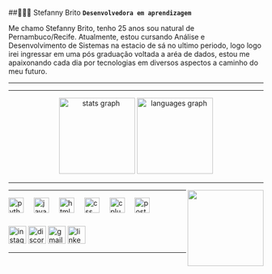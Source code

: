 ##👩🏻‍💻 Stefanny Brito
**`Desenvolvedora em aprendizagem`**

Me chamo Stefanny Brito, tenho 25 anos sou natural de Pernambuco/Recife. Atualmente, estou cursando Análise e Desenvolvimento de Sistemas na estacio de sá no ultimo periodo, logo logo irei ingressar em uma pós graduação voltada a aréa de dados, estou me apaixonando cada dia por tecnologias em diversos aspectos a caminho do meu futuro.


---
<p align="left"></p>

---

<div align="center">
  <img src="https://github-readme-stats.vercel.app/api?username=Stefanny-Brito00&hide_title=false&hide_rank=true&show_icons=true&include_all_commits=true&count_private=true&disable_animations=false&theme=radical&locale=pt-br&hide_border=false" height="150" alt="stats graph"  />
  <img src="https://github-readme-stats.vercel.app/api/top-langs?username=Stefanny-Brito00&locale=pt-br&hide_title=false&layout=compact&card_width=320&langs_count=5&theme=radical&hide_border=true" height="150" alt="languages graph"  />
</div>

---

<img align="right" height="150" src="https://media4.giphy.com/media/v1.Y2lkPTc5MGI3NjExdHUxbG15eHV2OXJqN2x4MnpzZXhqb2d4b3Q0emsyaXN1am54a3ByNCZlcD12MV9pbnRlcm5hbF9naWZfYnlfaWQmY3Q9Zw/X4mBKk4TIZ733su9FH/giphy.gif"  />

---

<div align="left">
  <img src="https://skillicons.dev/icons?i=py" height="30" alt="python logo"  />
  <img width="12" />
  <img src="https://cdn.simpleicons.org/javascript/F7DF1E" height="30" alt="javascript logo"  />
  <img width="12" />
  <img src="https://cdn.simpleicons.org/html5/E34F26" height="30" alt="html5 logo"  />
  <img width="12" />
  <img src="https://cdn.jsdelivr.net/gh/devicons/devicon/icons/css3/css3-original.svg" height="30" alt="css logo"  />
  <img width="12" />
  <img src="https://cdn.simpleicons.org/c++/00599C" height="30" alt="cplusplus logo"  />
  <img width="12" />
  <img src="https://cdn.simpleicons.org/postgresql/4169E1" height="30" alt="postgresql logo"  />
</div>

###

<div align="left">
  <img src="https://img.shields.io/static/v1?message=Instagram&logo=instagram&label=&color=E4405F&logoColor=white&labelColor=&style=for-the-badge" height="35" alt="instagram logo"  />
  <img src="https://img.shields.io/static/v1?message=Discord&logo=discord&label=&color=7289DA&logoColor=white&labelColor=&style=for-the-badge" height="35" alt="discord logo"  />
  <img src="https://img.shields.io/static/v1?message=Gmail&logo=gmail&label=&color=D14836&logoColor=white&labelColor=&style=for-the-badge" height="35" alt="gmail logo"  />
  <img src="https://img.shields.io/static/v1?message=LinkedIn&logo=linkedin&label=&color=0077B5&logoColor=white&labelColor=&style=for-the-badge" height="35" alt="linkedin logo"  />
</div>

---
